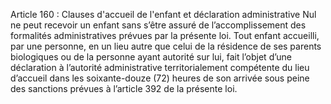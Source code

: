 Article 160 : Clauses d'accueil de l'enfant et déclaration administrative
Nul ne peut recevoir un enfant sans s’être assuré de l’accomplissement des formalités administratives prévues par la présente loi.
Tout enfant accueilli, par une personne, en un lieu autre que celui de la résidence de ses parents biologiques ou de la personne ayant autorité sur lui, fait l’objet d’une déclaration à l’autorité administrative territorialement compétente du lieu d’accueil dans les soixante-douze (72) heures de son arrivée sous peine des sanctions prévues à l’article 392 de la présente loi.